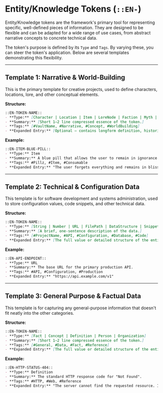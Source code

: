 # Entity/Knowledge Tokens (`::EN-`)

Entity/Knowledge tokens are the framework's primary tool for representing specific, well-defined pieces of information. They are designed to be flexible and can be adapted for a wide range of use cases, from abstract narrative concepts to concrete technical data.

The token's purpose is defined by its `Type` and `Tags`. By varying these, you can steer the token's application. Below are several templates demonstrating this flexibility.

---

## Template 1: Narrative & World-Building

This is the primary template for creative projects, used to define characters, locations, lore, and other conceptual elements.

**Structure:**
```markdown
::EN-TOKEN-NAME::
- **Type:** [Character | Location | Item | LoreNode | Faction | Myth | etc.]
- **Summary:** [Short 1–2 line compressed essence of the token.]
- **Tags:** [#VaultName, #Narrative, #Concept, #WorldBuilding]
- **Expanded Entry:** [Optional — contains longform definition, historical origin, gameplay/narrative function, context relationships, etc.]
```
**Example:**
```markdown
::EN-ITEM-BLUE-PILL::
- **Type:** Item
- **Summary:** A blue pill that allows the user to remain in ignorance.
- **Tags:** #Pillz, #Item, #Consumable
- **Expanded Entry:** "The user forgets everything and remains in blissful ignorance."
```

---

## Template 2: Technical & Configuration Data

This template is for software development and systems administration, used to store configuration values, code snippets, and other technical data.

**Structure:**
```markdown
::EN-TOKEN-NAME::
- **Type:** [String | Number | URL | FilePath | DataStructure | Snippet]
- **Summary:** [A brief, one-sentence description of the data.]
- **Tags:** [#ProjectName, #API, #Configuration, #Database, #Code]
- **Expanded Entry:** [The full value or detailed structure of the entity. This can be a simple string, a JSON object, or a multi-line code block.]
```
**Example:**
```markdown
::EN-API-ENDPOINT::
- **Type:** URL
- **Summary:** The base URL for the primary production API.
- **Tags:** #API, #Configuration, #Production
- **Expanded Entry:** "https://api.example.com/v1"
```

---

## Template 3: General Purpose & Factual Data

This template is for capturing any general-purpose information that doesn't fit neatly into the other categories.

**Structure:**
```markdown
::EN-TOKEN-NAME::
- **Type:** [Fact | Concept | Definition | Person | Organization]
- **Summary:** [Short 1–2 line compressed essence of the token.]
- **Tags:** [#General, #Data, #Fact, #Reference]
- **Expanded Entry:** [The full value or detailed structure of the entity.]
```
**Example:**
```markdown
::EN-HTTP-STATUS-404::
- **Type:** Definition
- **Summary:** The standard HTTP response code for "Not Found".
- **Tags:** #HTTP, #Web, #Reference
- **Expanded Entry:** "The server cannot find the requested resource. In a browser, this means the URL is not recognized."
```